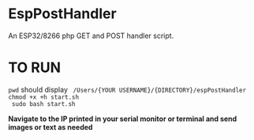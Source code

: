 # EspPostHandler
An ESP32/8266 php GET and POST handler script. 

<h1>TO RUN </h1>
<code>pwd</code> should display <code> /Users/{YOUR USERNAME}/{DIRECTORY}/espPostHandler</code> <br/>
<code>chmod +x +h start.sh </code> <br/>
<code> sudo bash start.sh </code> <br/>

<b> Navigate to the IP printed in your serial monitor or terminal and send images or text as needed
</b>